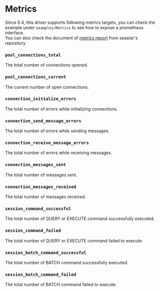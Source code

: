 # Metrics

Since 0.4, this driver supports following metrics targets, you can check the example under `examples/Metrics` to see how to expose a prometheus interface.<br/>
You can also check the document of [metrics report](https://github.com/scylladb/seastar/wiki/Metrics-report) from seastar's repository.

### `pool_connections_total`

The total number of connections opened.

### `pool_connections_current`

The current number of open connections.

### `connection_initialize_errors`

The total number of errors while initializing connections.

### `connection_send_message_errors`

The total number of errors while sending messages.

### `connection_receive_message_errors`

The total number of errors while receiving messages.

### `connection_messages_sent`

The total number of messages sent.

### `connection_messages_received`

The total number of messages received.

### `session_command_successful`

The total number of QUERY or EXECUTE command successfully executed.

### `session_command_failed`

The total number of QUERY or EXECUTE command failed to execute.

### `session_batch_command_successful`

The total number of BATCH command successfully executed.

### `session_batch_command_failed`

The total number of BATCH command failed to execute.

